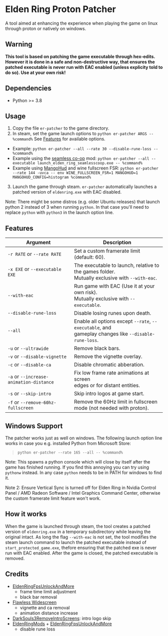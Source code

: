 # Elden Ring Proton Patcher


A tool aimed at enhancing the experience when playing the game on linux through proton or natively on windows.

## Warning

**This tool is based on patching the game executable through hex-edits. However it is done in a safe and non-destructive way, that ensures the patched executable is never run with EAC enabled (unless explicity told to do so). Use at your own risk!**

## Dependencies

- Python >= 3.8

## Usage

1. Copy the file `er-patcher` to the game directory.
2. In steam, set the game launch options to `python er-patcher ARGS -- %command%` See [Features](#features) for available options.
  - Example: `python er-patcher --all --rate 30 --disable-rune-loss -- %command%`
  - Example using the [seamless co-op](https://www.nexusmods.com/eldenring/mods/510) mod: `python er-patcher --all --executable launch_elden_ring_seamlesscoop.exe -- %command%`
  - Example using [MangoHud](https://github.com/flightlessmango/MangoHud) and wine fullscreen FSR: `python er-patcher --rate 144 -uvca -- env WINE_FULLSCREEN_FSR=1 MANGOHUD=1 MANGOHUD_CONFIG=histogram %command%`
3. Launch the game through steam. `er-patcher` automatically launches a patched version of `eldenring.exe` with EAC disabled.

Note: There might be some distros (e.g. older Ubuntu releases) that launch python 2 instead of 3 when running `python`. In that case you'll need to replace `python` with `python3` in the launch option line. 

## Features

| Argument                                | Description                                                                                               |
| --------------------------------------- | --------------------------------------------------------------------------------------------------------- |
| `-r RATE` or `--rate RATE`              | Set a custom framerate limit (default: 60).                                                               |
| `-x EXE` or `--executable EXE`          | The executable to launch, relative to the games folder.<br>Mutually exclusive with `--with-eac`.          |
| `--with-eac`                            | Run game with EAC (Use it at your own risk).<br>Mutually exclusive with `--executable`.                   |
| `--disable-rune-loss`                   | Disable losing runes upon death.                                                                          |
| `--all`                                 | Enable all options except `--rate`, `--executable`, and<br>gameplay changes like `--disable-rune-loss`.   |
| `-u` or `--ultrawide`                   | Remove black bars.                                                                                        |
| `-v` or `--disable-vignette`           | Remove the vignette overlay.                                                                             |
| `-c` or `--disable-ca`                  | Disable chromatic abberation.                                                                             |
| `-a` or `--increase-animation-distance` | Fix low frame rate animations at screen<br>edges or for distant entities.                                 |
| `-s` or `--skip-intro`                  | Skip intro logos at game start.                                                                           |
| `-f` or `--remove-60hz-fullscreen`      | Remove the 60Hz limit in fullscreen<br>mode (not needed with proton).                                     |


## Windows Support

The patcher works just as well on windows. The following launch option line works in case you e.g. installed Python from Microsoft Store:

> `python er-patcher --rate 165 --all -- %command%`

Note: This spawns a python console which will close by itself after the game has finished running. If you find this annoying you can try using `pythonw` instead. In any case `python` needs to be in PATH for windows to find it.

Note 2: Ensure Vertical Sync is turned off for Elden Ring in Nvidia Control Panel / AMD Radeon Software / Intel Graphics Command Center, otherwise the custom framerate limit feature won't work.

## How it works

When the game is launched through steam, the tool creates a patched version of `eldenring.exe` in a temporary subdirectory while leaving the original intact. As long the flag `--with-eac` is not set, the tool modifies the steam launch command to launch the patched executable instead of `start_protected_game.exe`, thefore ensuring that the patched exe is never run with EAC enabled. After the game is closed, the patched executable is removed.

## Credits

- [EldenRingFpsUnlockAndMore](https://github.com/uberhalit/EldenRingFpsUnlockAndMore)
  - frame time limit adjustment
  - black bar removal
- [Flawless Widescreen](https://www.flawlesswidescreen.org)
  - vignette and ca removal
  - animation distance increase
- [DarkSouls3RemoveIntroScreens](https://github.com/bladecoding/DarkSouls3RemoveIntroScreens): intro logo skip
- [EldenRingMods](https://github.com/techiew/EldenRingMods) + [EldenRingFpsUnlockAndMore](https://github.com/uberhalit/EldenRingFpsUnlockAndMore)
  - disable rune loss

